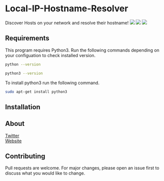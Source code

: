 # Local-IP-Hostname-Resolver
Discover Hosts on your network and resolve their hostname!
<img src="https://i.imgur.com/WpNA6cY.png"/>
<img src="LOCAL IP SCAN HERE"/>
<img src="https://i.imgur.com/P0I2cew.png"/>
## Requirements 
This program requires Python3. Run the following commands depending on your configuation to check installed version.
```bash
python --version

python3 --version
```
To install python3 run the following command.
```bash
sudo apt-get install python3
```
## Installation


## About
[Twitter](https://twitter.com/PapaSnags)
</br>
[Website](https://papa-snags.com)


## Contributing
Pull requests are welcome. For major changes, please open an issue first to discuss what you would like to change.
